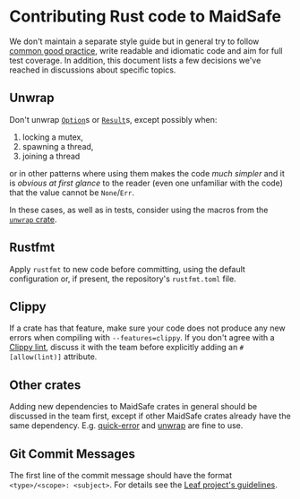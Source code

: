 # Contributing Rust code to MaidSafe

We don't maintain a separate style guide but in general try to follow [common good practice](https://github.com/rust-lang/rust/tree/master/src/doc/style), write readable and idiomatic code and aim for full test coverage. In addition, this document lists a few decisions we've reached in discussions about specific topics.


## Unwrap

Don't unwrap [`Option`](https://doc.rust-lang.org/std/option/enum.Option.html)s or [`Result`](https://doc.rust-lang.org/std/result/enum.Result.html)s, except possibly when:

1. locking a mutex,
2. spawning a thread,
3. joining a thread

or in other patterns where using them makes the code _much simpler_ and it is _obvious at first glance_ to the reader (even one unfamiliar with the code) that the value cannot be `None`/`Err`.

In these cases, as well as in tests, consider using the macros from the [`unwrap` crate](https://crates.io/crates/unwrap).


## Rustfmt

Apply `rustfmt` to new code before committing, using the default configuration or, if present, the repository's `rustfmt.toml` file.


## Clippy

If a crate has that feature, make sure your code does not produce any new errors when compiling with `--features=clippy`. If you don't agree with a [Clippy lint](https://github.com/Manishearth/rust-clippy#lints), discuss it with the team before explicitly adding an `#[allow(lint)]` attribute.


## Other crates

Adding new dependencies to MaidSafe crates in general should be discussed in the team first, except if other MaidSafe crates already have the same dependency. E.g. [quick-error](https://crates.io/crates/quick-error) and [unwrap](https://crates.io/crates/unwrap) are fine to use.


## Git Commit Messages

The first line of the commit message should have the format `<type>/<scope>: <subject>`. For details see the [Leaf project's guidelines](https://github.com/autumnai/leaf/blob/master/CONTRIBUTING.md#git-commit-guidelines).

